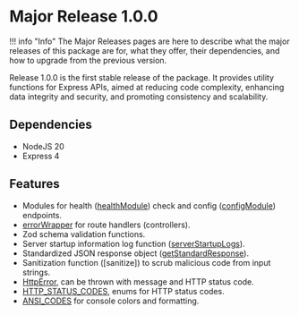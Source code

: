 # Major Release 1.0.0

!!! info "Info"
    The Major Releases pages are here to describe what the major releases of this package are for, what they offer, their dependencies, and how to upgrade from the previous version.

Release 1.0.0 is the first stable release of the package. It provides utility functions for Express APIs, aimed at reducing code complexity, enhancing data integrity and security, and promoting consistency and scalability.

## Dependencies

- NodeJS 20
- Express 4

## Features

- Modules for health ([healthModule]) check and config ([configModule]) endpoints.
- [errorWrapper] for route handlers (controllers).
- Zod schema validation functions.
- Server startup information log function ([serverStartupLogs]).
- Standardized JSON response object ([getStandardResponse]).
- Sanitization function ([sanitize]) to scrub malicious code from input strings.
- [HttpError], can be thrown with message and HTTP status code.
- [HTTP_STATUS_CODES], enums for HTTP status codes.
- [ANSI_CODES] for console colors and formatting.

<!-- Link References -->
[healthModule]: ../../using-the-package/apis-&-components/modules/health
[configModule]: ../../using-the-package/apis-&-components/modules/config
[errorWrapper]: ../../using-the-package/apis-&-components/error-wrapper
[HttpError]: ../../using-the-package/apis-&-components/http-error
[getStandardResponse]: ../../using-the-package/apis-&-components/standard-response
[ANSI_CODES]: ../../using-the-package/apis-&-components/ansi-codes
[serverStartupLogs]: ../../using-the-package/apis-&-components/server-startup-logs
[HTTP_STATUS_CODES]: ../../using-the-package/apis-&-components/http-status-codes

